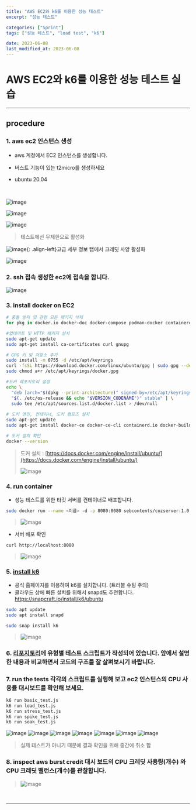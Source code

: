 ```yaml
---
title: "AWS EC2와 k6를 이용한 성능 테스트"
excerpt: "성능 테스트"

categories: ["Sprint"]
tags: ["성능 테스트", "load test", "k6"]

date: 2023-06-08
last_modified_at: 2023-06-08
---
```


# AWS EC2와 k6를 이용한 성능 테스트 실습

---

## procedure

### 1. aws ec2 인스턴스 생성

- aws 계정에서 EC2 인스턴스를 생성합니다.

- 버스트 기능이 있는 t2micro를 생성하세요

- ubuntu 20.04

<br>

![image](https://github.com/pomottoro/comments/assets/58872932/849b19b0-a5a2-48e6-a63d-aeacfab01a72)

![image](https://github.com/pomottoro/comments/assets/58872932/7626c4da-7c1c-4066-a455-bf995611ed13)

![image](https://github.com/pomottoro/comments/assets/58872932/f985b27f-677c-46f3-a369-a7879c6b8a63)

> 테스트에선 무제한으로 활성화

![image](https://github.com/pomottoro/comments/assets/58872932/4c4c0821-d3a7-4bb9-b327-ac13baf16fb4){: .align-left}고급 세부 정보 탭에서 크레딧 사양 활성화

![image](https://github.com/pomottoro/comments/assets/58872932/3c405ef7-5f71-4a5b-803f-667e42522307)

### 2. ssh 접속 생성한 ec2에 접속을 합니다.

![image](https://github.com/pomottoro/comments/assets/58872932/6a556e67-6649-41dc-ad15-69d1725c4a7b)

### 3. install docker on EC2

```bash
# 충돌 방지 및 관련 모든 패키지 삭제
for pkg in docker.io docker-doc docker-compose podman-docker containerd runc; do sudo apt-get remove $pkg; done

#업데이트 및 HTTP 패키지 설치
sudo apt-get update
sudo apt-get install ca-certificates curl gnupg

# GPG 키 및 저장소 추가
sudo install -m 0755 -d /etc/apt/keyrings
curl -fsSL https://download.docker.com/linux/ubuntu/gpg | sudo gpg --dearmor -o /etc/apt/keyrings/docker.gpg
sudo chmod a+r /etc/apt/keyrings/docker.gpg

#도커 레포지토리 설정
echo \
  "deb [arch="$(dpkg --print-architecture)" signed-by=/etc/apt/keyrings/docker.gpg] https://download.docker.com/linux/ubuntu \
  "$(. /etc/os-release && echo "$VERSION_CODENAME")" stable" | \
  sudo tee /etc/apt/sources.list.d/docker.list > /dev/null
  
# 도커 엔진, 컨테이너, 도커 컴포즈 설치
sudo apt-get update
sudo apt-get install docker-ce docker-ce-cli containerd.io docker-buildx-plugin docker-compose-plugin

# 도커 설치 확인
docker --version
```

> 도커 설치 : [https://docs.docker.com/engine/install/ubuntu/](https://docs.docker.com/engine/install/ubuntu/)
>
> ![image](https://github.com/pomottoro/comments/assets/58872932/5e4dbb60-5a89-45ef-b4dc-4276a5ad22a0)

### 4. run container

- 성능 테스트를 위한 타깃 서버를 컨테이너로 배포합니다.

```bash
sudo docker run --name <이름> -d -p 8080:8080 sebcontents/cozserver:1.0
```

> ![image](https://github.com/pomottoro/comments/assets/58872932/d7ddf607-e392-4122-9e9c-4c8c7264e5f8)

- 서버 배포 확인

```bash
curl http://localhost:8080
```

> ![image](https://github.com/pomottoro/comments/assets/58872932/cedc46bf-63a4-43fe-a552-e3047f0be7ea)

### 5. [install k6](https://k6.io/docs/get-started/installation/)

- 공식 홈페이지를 이용하여 k6를 설치합니다. (트러블 슈팅 주의)
- 클라우드 상에 빠른 설치를 위해서 snapd도 추천합니다. https://snapcraft.io/install/k6/ubuntu

```bash
sudo apt update
sudo apt install snapd

sudo snap install k6
```

> ![image](https://github.com/pomottoro/comments/assets/58872932/d6446ef8-bb82-48c6-a357-be076d53d5d4)

### 6. [리포지토리](https://github.com/cs-devops-bootcamp/sprint_k6_test)에 유형별 테스트 스크립트가 작성되어 있습니다. 앞에서 설명한 내용과 비교하면서 코드의 구조를 잘 살펴보시기 바랍니다.

### 7. run the tests 각각의 스크립트를 실행해 보고 ec2 인스턴스의 CPU 사용률 대시보드를 확인해 보세요. 

```bash
k6 run basic_test.js
k6 run load_test.js
k6 run stress_test.js
k6 run spike_test.js
k6 run soak_test.js
```

![image](https://github.com/pomottoro/comments/assets/58872932/6e460f43-16de-474a-a819-03a405c11953)
![image](https://github.com/pomottoro/comments/assets/58872932/83e5930d-dad5-4e78-8b2d-4afe5015fafd)
![image](https://github.com/pomottoro/comments/assets/58872932/78bbb9bf-2fc8-4a5b-853a-80ce6d43958e)
![image](https://github.com/pomottoro/comments/assets/58872932/f1ae5c87-a46f-424b-8a63-2e8ec5610058)
![image](https://github.com/pomottoro/comments/assets/58872932/2bc0f54a-7e29-466d-a8e8-bcf5afde3a3f)
![image](https://github.com/pomottoro/comments/assets/58872932/6fb8879e-3706-40f7-b24d-135043370690)
![image](https://github.com/pomottoro/comments/assets/58872932/30cfc1d9-2b9a-4e3f-9a87-26d69765d2d7)

> 실제 테스트가 아니기 때문에 결과 확인을 위해 중간에 취소 함

### 8. inspect aws burst credit 대시 보드의 CPU 크레딧 사용량(개수) 와 CPU 크레딧 밸런스(개수)를 관찰합니다.

> ![image](https://github.com/pomottoro/comments/assets/58872932/51328876-45fd-4466-94da-dbca66b81bba)

<br>

---

<br>